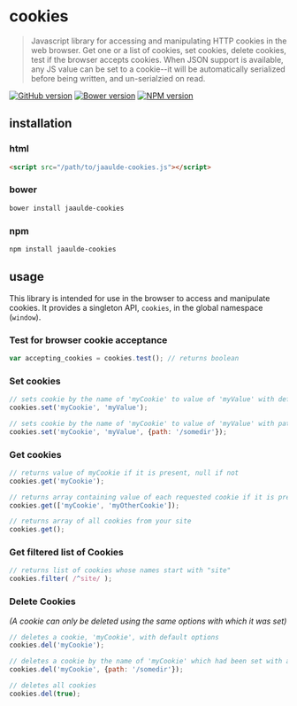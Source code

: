 # cookies

>Javascript library for accessing and manipulating HTTP cookies in the web browser. Get one or a list of cookies, set cookies, delete cookies, test if the browser accepts cookies. When JSON support is available, any JS value can be set to a cookie--it will be automatically serialized before being written, and un-serialzied on read.

[![GitHub version](https://badge.fury.io/gh/JAAulde%2Fcookies.png)](http://badge.fury.io/gh/JAAulde%2Fcookies)
[![Bower version](https://badge.fury.io/bo/jaaulde-cookies.png)](http://badge.fury.io/bo/jaaulde-cookies)
[![NPM version](https://badge.fury.io/js/jaaulde-cookies.png)](http://badge.fury.io/js/jaaulde-cookies)

## installation
### html
````html
<script src="/path/to/jaaulde-cookies.js"></script>
````

### bower
````bash
bower install jaaulde-cookies
````

### npm
````bash
npm install jaaulde-cookies
````

## usage
This library is intended for use in the browser to access and manipulate cookies. It provides a singleton API, `cookies`, in the global namespace (`window`).

### Test for browser cookie acceptance
````javascript
var accepting_cookies = cookies.test(); // returns boolean
````

### Set cookies
````javascript
// sets cookie by the name of 'myCookie' to value of 'myValue' with default options
cookies.set('myCookie', 'myValue');

// sets cookie by the name of 'myCookie' to value of 'myValue' with path of '/somedir'
cookies.set('myCookie', 'myValue', {path: '/somedir'});
````
### Get cookies
````javascript
// returns value of myCookie if it is present, null if not
cookies.get('myCookie');

// returns array containing value of each requested cookie if it is present, null if not
cookies.get(['myCookie', 'myOtherCookie']);

// returns array of all cookies from your site
cookies.get();
````

### Get filtered list of Cookies
````javascript
// returns list of cookies whose names start with "site"
cookies.filter( /^site/ );
````

### Delete Cookies
*(A cookie can only be deleted using the same options with which it was set)*
````javascript
// deletes a cookie, 'myCookie', with default options
cookies.del('myCookie');

// deletes a cookie by the name of 'myCookie' which had been set with a path of '/somedir'
cookies.del('myCookie', {path: '/somedir'});

// deletes all cookies
cookies.del(true);
````
